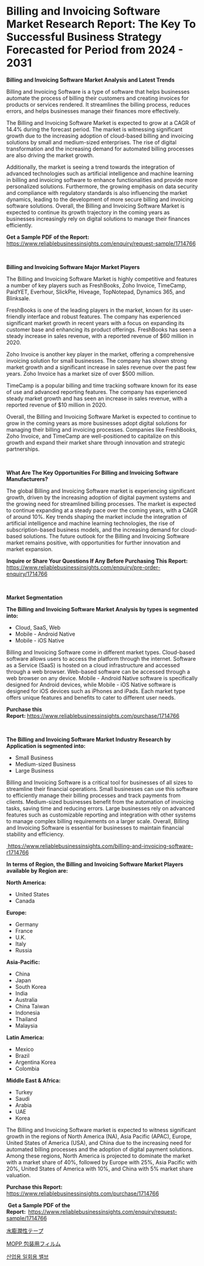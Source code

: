 <p><h1>Billing and Invoicing Software Market Research Report: The Key To Successful Business Strategy Forecasted for Period from 2024 - 2031</h1></p><p><strong>Billing and Invoicing Software Market Analysis and Latest Trends</strong></p>
<p><p>Billing and Invoicing Software is a type of software that helps businesses automate the process of billing their customers and creating invoices for products or services rendered. It streamlines the billing process, reduces errors, and helps businesses manage their finances more effectively.</p><p>The Billing and Invoicing Software Market is expected to grow at a CAGR of 14.4% during the forecast period. The market is witnessing significant growth due to the increasing adoption of cloud-based billing and invoicing solutions by small and medium-sized enterprises. The rise of digital transformation and the increasing demand for automated billing processes are also driving the market growth.</p><p>Additionally, the market is seeing a trend towards the integration of advanced technologies such as artificial intelligence and machine learning in billing and invoicing software to enhance functionalities and provide more personalized solutions. Furthermore, the growing emphasis on data security and compliance with regulatory standards is also influencing the market dynamics, leading to the development of more secure billing and invoicing software solutions. Overall, the Billing and Invoicing Software Market is expected to continue its growth trajectory in the coming years as businesses increasingly rely on digital solutions to manage their finances efficiently.</p></p>
<p><strong>Get a Sample PDF of the Report:&nbsp;</strong> <a href="https://www.reliablebusinessinsights.com/enquiry/request-sample/1714766">https://www.reliablebusinessinsights.com/enquiry/request-sample/1714766</a></p>
<p>&nbsp;</p>
<p><strong>Billing and Invoicing Software Major Market Players</strong></p>
<p><p>The Billing and Invoicing Software Market is highly competitive and features a number of key players such as FreshBooks, Zoho Invoice, TimeCamp, PaidYET, Everhour, SlickPie, Hiveage, TopNotepad, Dynamics 365, and Blinksale. </p><p>FreshBooks is one of the leading players in the market, known for its user-friendly interface and robust features. The company has experienced significant market growth in recent years with a focus on expanding its customer base and enhancing its product offerings. FreshBooks has seen a steady increase in sales revenue, with a reported revenue of $60 million in 2020. </p><p>Zoho Invoice is another key player in the market, offering a comprehensive invoicing solution for small businesses. The company has shown strong market growth and a significant increase in sales revenue over the past few years. Zoho Invoice has a market size of over $500 million.</p><p>TimeCamp is a popular billing and time tracking software known for its ease of use and advanced reporting features. The company has experienced steady market growth and has seen an increase in sales revenue, with a reported revenue of $10 million in 2020.</p><p>Overall, the Billing and Invoicing Software Market is expected to continue to grow in the coming years as more businesses adopt digital solutions for managing their billing and invoicing processes. Companies like FreshBooks, Zoho Invoice, and TimeCamp are well-positioned to capitalize on this growth and expand their market share through innovation and strategic partnerships.</p></p>
<p>&nbsp;</p>
<p><strong>What Are The Key Opportunities For Billing and Invoicing Software Manufacturers?</strong></p>
<p><p>The global Billing and Invoicing Software market is experiencing significant growth, driven by the increasing adoption of digital payment systems and the growing need for streamlined billing processes. The market is expected to continue expanding at a steady pace over the coming years, with a CAGR of around 10%. Key trends shaping the market include the integration of artificial intelligence and machine learning technologies, the rise of subscription-based business models, and the increasing demand for cloud-based solutions. The future outlook for the Billing and Invoicing Software market remains positive, with opportunities for further innovation and market expansion.</p></p>
<p><strong>Inquire or Share Your Questions If Any Before Purchasing This Report:</strong> <a href="https://www.reliablebusinessinsights.com/enquiry/pre-order-enquiry/1714766">https://www.reliablebusinessinsights.com/enquiry/pre-order-enquiry/1714766</a></p>
<p>&nbsp;</p>
<p><strong>Market Segmentation</strong></p>
<p><strong>The Billing and Invoicing Software Market Analysis by types is segmented into:</strong></p>
<p><ul><li>Cloud, SaaS, Web</li><li>Mobile - Android Native</li><li>Mobile - iOS Native</li></ul></p>
<p><p>Billing and Invoicing Software come in different market types. Cloud-based software allows users to access the platform through the internet. Software as a Service (SaaS) is hosted on a cloud infrastructure and accessed through a web browser. Web-based software can be accessed through a web browser on any device. Mobile - Android Native software is specifically designed for Android devices, while Mobile - iOS Native software is designed for iOS devices such as iPhones and iPads. Each market type offers unique features and benefits to cater to different user needs.</p></p>
<p><strong>Purchase this Report:&nbsp;</strong><a href="https://www.reliablebusinessinsights.com/purchase/1714766">https://www.reliablebusinessinsights.com/purchase/1714766</a></p>
<p>&nbsp;</p>
<p><strong>The Billing and Invoicing Software Market Industry Research by Application is segmented into:</strong></p>
<p><ul><li>Small Business</li><li>Medium-sized Business</li><li>Large Business</li></ul></p>
<p><p>Billing and Invoicing Software is a critical tool for businesses of all sizes to streamline their financial operations. Small businesses can use this software to efficiently manage their billing processes and track payments from clients. Medium-sized businesses benefit from the automation of invoicing tasks, saving time and reducing errors. Large businesses rely on advanced features such as customizable reporting and integration with other systems to manage complex billing requirements on a larger scale. Overall, Billing and Invoicing Software is essential for businesses to maintain financial stability and efficiency.</p></p>
<p><a href="https://www.reliablebusinessinsights.com/billing-and-invoicing-software-r1714766">&nbsp;https://www.reliablebusinessinsights.com/billing-and-invoicing-software-r1714766</a></p>
<p><strong>In terms of Region, the Billing and Invoicing Software Market Players available by Region are:</strong></p>
<p>
    <p> <strong> North America: </strong>
        <ul>
            <li>United States</li>
            <li>Canada</li>
        </ul>
        </p> 
    <p> <strong> Europe: </strong>
        <ul>
            <li>Germany</li>
            <li>France</li>
            <li>U.K.</li>
            <li>Italy</li>
            <li>Russia</li>
        </ul>
        </p> 
    <p> <strong> Asia-Pacific: </strong>
        <ul>
            <li>China</li>
            <li>Japan</li>
            <li>South Korea</li>
            <li>India</li>
            <li>Australia</li>
            <li>China Taiwan</li>
            <li>Indonesia</li>
            <li>Thailand</li>
            <li>Malaysia</li>
        </ul>
        </p> 
    <p> <strong> Latin America: </strong>
        <ul>
            <li>Mexico</li>
            <li>Brazil</li>
            <li>Argentina Korea</li>
            <li>Colombia</li>
        </ul>
        </p> 
    <p> <strong> Middle East & Africa: </strong>
        <ul>
            <li>Turkey</li>
            <li>Saudi</li>
            <li>Arabia</li>
            <li>UAE</li>
            <li>Korea</li>
        </ul>
    </p>
    </p>
<p><p>The Billing and Invoicing Software market is expected to witness significant growth in the regions of North America (NA), Asia Pacific (APAC), Europe, United States of America (USA), and China due to the increasing need for automated billing processes and the adoption of digital payment solutions. Among these regions, North America is projected to dominate the market with a market share of 40%, followed by Europe with 25%, Asia Pacific with 20%, United States of America with 10%, and China with 5% market share valuation.</p></p>
<p><strong>Purchase this Report: </strong><a href="https://www.reliablebusinessinsights.com/purchase/1714766">https://www.reliablebusinessinsights.com/purchase/1714766</a></p>
<p>&nbsp;<strong>Get a Sample PDF of the Report:&nbsp;&nbsp;</strong><a href="https://www.reliablebusinessinsights.com/enquiry/request-sample/1714766">https://www.reliablebusinessinsights.com/enquiry/request-sample/1714766</a></p>
<p><strong></strong></p>
<p><p><a href="https://github.com/sghwr779811674/Market-Research-Report-List-2/blob/main/8039098113427.md">水膨潤性テープ</a></p><p><a href="https://medium.com/@addyserr7687/mopp%E5%8C%85%E8%A3%85%E3%83%95%E3%82%A3%E3%83%AB%E3%83%A0%E5%B8%82%E5%A0%B4%E3%81%AE%E5%88%86%E6%9E%90-%E3%82%B0%E3%83%AD%E3%83%BC%E3%83%90%E3%83%AB%E7%94%A3%E6%A5%AD%E3%81%AE%E8%A6%8B%E9%80%9A%E3%81%97%E3%81%A8%E4%BA%88%E6%B8%AC-2024%E5%B9%B4%E3%81%8B%E3%82%892031%E5%B9%B4%E3%81%BE%E3%81%A7-2e6121bf1c74">MOPP 包装用フィルム</a></p><p><a href="https://medium.com/@obiemante1922/%EA%B3%B5%EC%97%85%EC%9A%A9-%EC%9D%BC%ED%9A%8C%EC%9A%A9-%EB%B0%B8%EB%B8%8C-%EC%8B%9C%EC%9E%A5-%EC%A0%90%EC%9C%A0%EC%9C%A8-%EB%B0%8F-%EC%8B%9C%EC%9E%A5-%EB%B6%84%EC%84%9D-%EC%84%B1%EC%9E%A5-%EB%8F%99%ED%96%A5-%EB%B0%8F-2024%EB%85%84%EB%B6%80%ED%84%B0-2031%EB%85%84%EA%B9%8C%EC%A7%80%EC%9D%98-%EC%98%88%EC%B8%A1-ccecc80ed634">산업용 일회용 밸브</a></p></p>